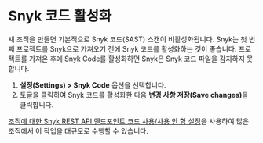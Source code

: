 # Snyk 코드 활성화

새 조직을 만들면 기본적으로 Snyk 코드(SAST) 스캔이 비활성화됩니다. Snyk는 첫 번째 프로젝트를 Snyk으로 가져오기 전에 Snyk 코드를 활성화하는 것이 좋습니다. 프로젝트를 가져온 후에 Snyk Code를 활성화하면 Snyk은 Snyk 코드 파일을 감지하지 못합니다.

1. **설정(Settings) > Snyk Code** 옵션을 선택합니다.
2. 토글을 클릭하여 Snyk 코드를 활성화한 다음 **변경 사항 저장(Save changes)**&#xC744; 클릭합니다.

[조직에 대한 Snyk REST API 엔드포인트 코드 사용/사용 안 함 설정](https://apidocs.snyk.io/#patch-/orgs/-org_id-/settings/sast)을 사용하여 많은 조직에서 이 작업을 대규모로 수행할 수 있습니다.
